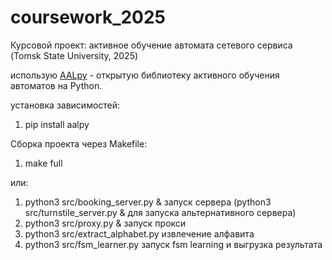 # coursework_2025

Курсовой проект: активное обучение автомата сетевого сервиса  
(Tomsk State University, 2025)

использую [AALpy](https://github.com/DES-Lab/AALpy) - открытую библиотеку активного обучения автоматов на Python.

установка зависимостей:
1) pip install aalpy

Сборка проекта через Makefile:
1) make full

или:

1) python3 src/booking_server.py & запуск сервера (python3 src/turnstile_server.py & для запуска альтернативного сервера)
2) python3 src/proxy.py & запуск прокси
3) python3 src/extract_alphabet.py извлечение алфавита
4) python3 src/fsm_learner.py запуск fsm learning и выгрузка результата
